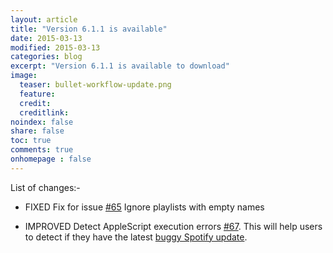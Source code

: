 ```yaml
---
layout: article
title: "Version 6.1.1 is available"
date: 2015-03-13
modified: 2015-03-13
categories: blog
excerpt: "Version 6.1.1 is available to download"
image:
  teaser: bullet-workflow-update.png
  feature:
  credit:
  creditlink:
noindex: false
share: false
toc: true
comments: true
onhomepage : false
---
```


List of changes:-

* <span class="badge danger">FIXED</span> Fix for issue [#65](https://github.com/vdesabou/alfred-spotify-mini-player/issues/65) Ignore playlists with empty names

* <span class="badge success">IMPROVED</span> Detect AppleScript execution errors [#67](https://github.com/vdesabou/alfred-spotify-mini-player/issues/67). This will help users to detect if they have the latest [buggy Spotify update](http://alfred-spotify-mini-player.com/blog/issue-with-latest-spotify-update/).



